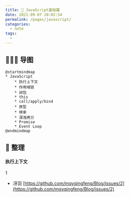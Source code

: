 ```yaml
---
title: 🚗 JavaScript基础篇
date: 2021-09-07 20:02:54
permalink: /pages/javascript/
categories:
  - note
tags:
  -
---
```

## 👨🏻‍💻 导图
```plantuml
@startmindmap
* JavaScript
	* 执行上下文
	* 作用域链
	* 闭包
	* this
	* call/apply/bind
	* 原型
	* 继承
	* 深浅拷贝
	* Promise
	* Event Loop
@endmindmap
```

## 📒 整理
#### 执行上下文
1
- 冴羽 [https://github.com/mqyqingfeng/Blog/issues/2](https://github.com/mqyqingfeng/Blog/issues/2)
